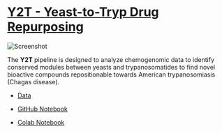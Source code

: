 # [Y2T - Yeast-to-Tryp Drug Repurposing]([https://github.com/wowchemy/starter-hugo-academic](https://www.trypanosomatics.org/project/yeast-repo/))

![Screenshot](https://github.com/trypanosomatics/yeast_repo_pipeline/blob/main/y2t.png?raw=true)

The **Y2T** pipeline is designed to analyze chemogenomic data to identify conserved modules between yeasts and trypanosomatides to find novel bioactive compounds repositionable towards American trypanosomiasis (Chagas disease).

* [Data](https://github.com/trypanosomatics/yeast_repo_pipeline/tree/623e3876af8f9a59d0f9f137f9dd4ae622e9106f/data)

* [GitHub Notebook](https://github.com/trypanosomatics/yeast_repo_pipeline/blob/623e3876af8f9a59d0f9f137f9dd4ae622e9106f/pipeline_notebook.ipynb)
  
* [Colab Notebook](https://github.com/trypanosomatics/yeast_repo_pipeline/blob/main/y2t.png?raw=true)
